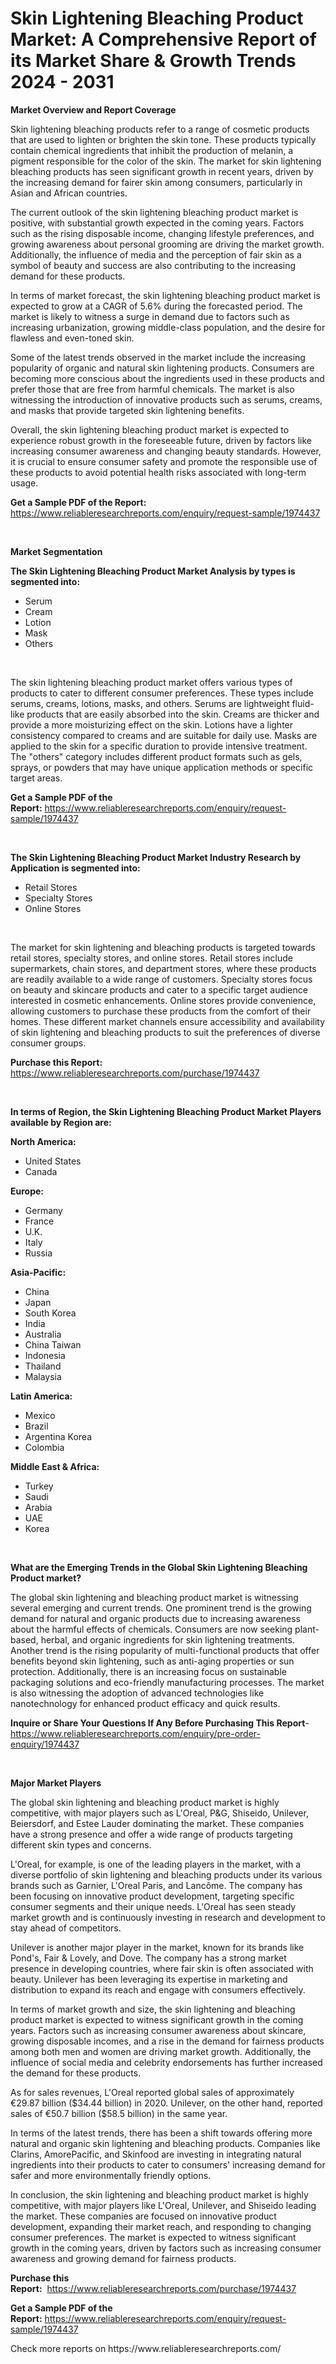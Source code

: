 <p><h1>Skin Lightening Bleaching Product Market: A Comprehensive Report of its Market Share & Growth Trends 2024 - 2031</h1></p><p><strong>Market Overview and Report Coverage</strong></p>
<p><p>Skin lightening bleaching products refer to a range of cosmetic products that are used to lighten or brighten the skin tone. These products typically contain chemical ingredients that inhibit the production of melanin, a pigment responsible for the color of the skin. The market for skin lightening bleaching products has seen significant growth in recent years, driven by the increasing demand for fairer skin among consumers, particularly in Asian and African countries.</p><p>The current outlook of the skin lightening bleaching product market is positive, with substantial growth expected in the coming years. Factors such as the rising disposable income, changing lifestyle preferences, and growing awareness about personal grooming are driving the market growth. Additionally, the influence of media and the perception of fair skin as a symbol of beauty and success are also contributing to the increasing demand for these products.</p><p>In terms of market forecast, the skin lightening bleaching product market is expected to grow at a CAGR of 5.6% during the forecasted period. The market is likely to witness a surge in demand due to factors such as increasing urbanization, growing middle-class population, and the desire for flawless and even-toned skin. </p><p>Some of the latest trends observed in the market include the increasing popularity of organic and natural skin lightening products. Consumers are becoming more conscious about the ingredients used in these products and prefer those that are free from harmful chemicals. The market is also witnessing the introduction of innovative products such as serums, creams, and masks that provide targeted skin lightening benefits.</p><p>Overall, the skin lightening bleaching product market is expected to experience robust growth in the foreseeable future, driven by factors like increasing consumer awareness and changing beauty standards. However, it is crucial to ensure consumer safety and promote the responsible use of these products to avoid potential health risks associated with long-term usage.</p></p>
<p><strong>Get a Sample PDF of the Report:</strong> <a href="https://www.reliableresearchreports.com/enquiry/request-sample/1974437">https://www.reliableresearchreports.com/enquiry/request-sample/1974437</a></p>
<p>&nbsp;</p>
<p><strong>Market Segmentation</strong></p>
<p><strong>The Skin Lightening Bleaching Product Market Analysis by types is segmented into:</strong></p>
<p><ul><li>Serum</li><li>Cream</li><li>Lotion</li><li>Mask</li><li>Others</li></ul></p>
<p>&nbsp;</p>
<p><p>The skin lightening bleaching product market offers various types of products to cater to different consumer preferences. These types include serums, creams, lotions, masks, and others. Serums are lightweight fluid-like products that are easily absorbed into the skin. Creams are thicker and provide a more moisturizing effect on the skin. Lotions have a lighter consistency compared to creams and are suitable for daily use. Masks are applied to the skin for a specific duration to provide intensive treatment. The "others" category includes different product formats such as gels, sprays, or powders that may have unique application methods or specific target areas.</p></p>
<p><strong>Get a Sample PDF of the Report:</strong>&nbsp;<a href="https://www.reliableresearchreports.com/enquiry/request-sample/1974437">https://www.reliableresearchreports.com/enquiry/request-sample/1974437</a></p>
<p>&nbsp;</p>
<p><strong>The Skin Lightening Bleaching Product Market Industry Research by Application is segmented into:</strong></p>
<p><ul><li>Retail Stores</li><li>Specialty Stores</li><li>Online Stores</li></ul></p>
<p>&nbsp;</p>
<p><p>The market for skin lightening and bleaching products is targeted towards retail stores, specialty stores, and online stores. Retail stores include supermarkets, chain stores, and department stores, where these products are readily available to a wide range of customers. Specialty stores focus on beauty and skincare products and cater to a specific target audience interested in cosmetic enhancements. Online stores provide convenience, allowing customers to purchase these products from the comfort of their homes. These different market channels ensure accessibility and availability of skin lightening and bleaching products to suit the preferences of diverse consumer groups.</p></p>
<p><strong>Purchase this Report:</strong>&nbsp; <a href="https://www.reliableresearchreports.com/purchase/1974437">https://www.reliableresearchreports.com/purchase/1974437</a></p>
<p>&nbsp;</p>
<p><strong>In terms of Region, the Skin Lightening Bleaching Product Market Players available by Region are:</strong></p>
<p>
    <p> <strong> North America: </strong>
        <ul>
            <li>United States</li>
            <li>Canada</li>
        </ul>
        </p> 
    <p> <strong> Europe: </strong>
        <ul>
            <li>Germany</li>
            <li>France</li>
            <li>U.K.</li>
            <li>Italy</li>
            <li>Russia</li>
        </ul>
        </p> 
    <p> <strong> Asia-Pacific: </strong>
        <ul>
            <li>China</li>
            <li>Japan</li>
            <li>South Korea</li>
            <li>India</li>
            <li>Australia</li>
            <li>China Taiwan</li>
            <li>Indonesia</li>
            <li>Thailand</li>
            <li>Malaysia</li>
        </ul>
        </p> 
    <p> <strong> Latin America: </strong>
        <ul>
            <li>Mexico</li>
            <li>Brazil</li>
            <li>Argentina Korea</li>
            <li>Colombia</li>
        </ul>
        </p> 
    <p> <strong> Middle East & Africa: </strong>
        <ul>
            <li>Turkey</li>
            <li>Saudi</li>
            <li>Arabia</li>
            <li>UAE</li>
            <li>Korea</li>
        </ul>
    </p>
    </p>
<p>&nbsp;</p>
<p><strong>What are the Emerging Trends in the Global Skin Lightening Bleaching Product market?</strong></p>
<p><p>The global skin lightening and bleaching product market is witnessing several emerging and current trends. One prominent trend is the growing demand for natural and organic products due to increasing awareness about the harmful effects of chemicals. Consumers are now seeking plant-based, herbal, and organic ingredients for skin lightening treatments. Another trend is the rising popularity of multi-functional products that offer benefits beyond skin lightening, such as anti-aging properties or sun protection. Additionally, there is an increasing focus on sustainable packaging solutions and eco-friendly manufacturing processes. The market is also witnessing the adoption of advanced technologies like nanotechnology for enhanced product efficacy and quick results.</p></p>
<p><strong>Inquire or Share Your Questions If Any Before Purchasing This Report</strong>- <a href="https://www.reliableresearchreports.com/enquiry/pre-order-enquiry/1974437">https://www.reliableresearchreports.com/enquiry/pre-order-enquiry/1974437</a></p>
<p>&nbsp;</p>
<p><strong>Major Market Players</strong></p>
<p><p>The global skin lightening and bleaching product market is highly competitive, with major players such as L'Oreal, P&G, Shiseido, Unilever, Beiersdorf, and Estee Lauder dominating the market. These companies have a strong presence and offer a wide range of products targeting different skin types and concerns. </p><p>L'Oreal, for example, is one of the leading players in the market, with a diverse portfolio of skin lightening and bleaching products under its various brands such as Garnier, L'Oreal Paris, and Lancôme. The company has been focusing on innovative product development, targeting specific consumer segments and their unique needs. L'Oreal has seen steady market growth and is continuously investing in research and development to stay ahead of competitors.</p><p>Unilever is another major player in the market, known for its brands like Pond's, Fair & Lovely, and Dove. The company has a strong market presence in developing countries, where fair skin is often associated with beauty. Unilever has been leveraging its expertise in marketing and distribution to expand its reach and engage with consumers effectively.</p><p>In terms of market growth and size, the skin lightening and bleaching product market is expected to witness significant growth in the coming years. Factors such as increasing consumer awareness about skincare, growing disposable incomes, and a rise in the demand for fairness products among both men and women are driving market growth. Additionally, the influence of social media and celebrity endorsements has further increased the demand for these products.</p><p>As for sales revenues, L'Oreal reported global sales of approximately €29.87 billion ($34.44 billion) in 2020. Unilever, on the other hand, reported sales of €50.7 billion ($58.5 billion) in the same year.</p><p>In terms of the latest trends, there has been a shift towards offering more natural and organic skin lightening and bleaching products. Companies like Clarins, AmorePacific, and Skinfood are investing in integrating natural ingredients into their products to cater to consumers' increasing demand for safer and more environmentally friendly options.</p><p>In conclusion, the skin lightening and bleaching product market is highly competitive, with major players like L'Oreal, Unilever, and Shiseido leading the market. These companies are focused on innovative product development, expanding their market reach, and responding to changing consumer preferences. The market is expected to witness significant growth in the coming years, driven by factors such as increasing consumer awareness and growing demand for fairness products.</p></p>
<p><strong>Purchase this Report:</strong>&nbsp;&nbsp;<a href="https://www.reliableresearchreports.com/purchase/1974437">https://www.reliableresearchreports.com/purchase/1974437</a></p>
<p></p>
<p><strong>Get a Sample PDF of the Report:</strong>&nbsp;<a href="https://www.reliableresearchreports.com/enquiry/request-sample/1974437">https://www.reliableresearchreports.com/enquiry/request-sample/1974437</a></p>
<p>Check more reports on https://www.reliableresearchreports.com/</p>